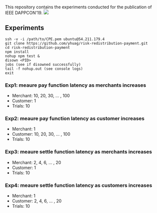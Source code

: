 
This repository contains the experiments conducted for the publication of IEEE DAPPCON'19.
![](https://imgur.com/aa2pCfY.png)


## Experiments

```
ssh -v -i /path/to/CPE.pem ubuntu@54.211.179.4
git clone https://github.com/yhuag/risk-redistribution-payment.git
cd risk-redistribution-payment
npm install
nohup npm test &
disown <PID>
jobs (see if disowned successfully)
tail -f nohup.out (see console logs)
exit
```

### Exp1: meaure pay function latency as merchants increases

- Merchant: 10, 20, 30, ... , 100
- Customer: 1
- Trials: 10

### Exp2: meaure pay function latency as customer increases

- Merchant: 1
- Customer: 10, 20, 30, ... , 100
- Trials: 10

### Exp3: meaure settle function latency as merchants increases

- Merchant: 2, 4, 6, ... , 20
- Customer: 1
- Trials: 10

### Exp4: meaure settle function latency as customers increases

- Merchant: 1
- Customer: 2, 4, 6, ... , 20
- Trials: 10
